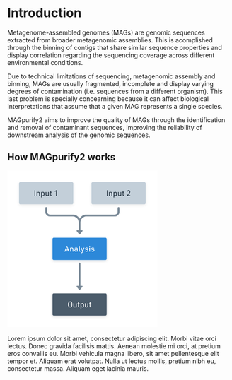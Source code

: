 # Introduction

Metagenome-assembled genomes (MAGs) are genomic sequences extracted from broader metagenomic assemblies. This is acomplished through the binning of contigs that share similar sequence properties and display correlation regarding the sequencing coverage across different environmental conditions.

Due to technical limitations of sequencing, metagenomic assembly and binning, MAGs are usually fragmented, incomplete and display varying degrees of contamination (i.e. sequences from a different organism). This last problem is specially concearning because it can affect biological interpretations that assume that a given MAG represents a single species.

MAGpurify2 aims to improve the quality of MAGs through the identification and removal of contaminant sequences, improving the reliability of downstream analysis of the genomic sequences.

## How MAGpurify2 works

![Pipeline](./pipeline.png)

 Lorem ipsum dolor sit amet, consectetur adipiscing elit. Morbi vitae orci lectus. Donec gravida facilisis mattis. Aenean molestie mi orci, at pretium eros convallis eu. Morbi vehicula magna libero, sit amet pellentesque elit tempor et. Aliquam erat volutpat. Nulla ut lectus mollis, pretium nibh eu, consectetur massa. Aliquam eget lacinia mauris.